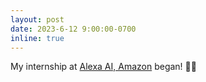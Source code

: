 ```yaml
---
layout: post
date: 2023-6-12 9:00:00-0700
inline: true
---
```


My internship at [Alexa AI, Amazon](https://developer.amazon.com/en-US/alexa/) began! :man_technologist:

